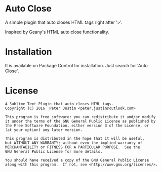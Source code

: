 # Auto Close

A simple plugin that auto closes HTML tags right after '>'.

Inspired by Geany's HTML auto close functionality.


# Installation

It is available on Package Control for installation.
Just search for 'Auto Close'.


# License

    A Sublime Text Plugin that auto closes HTML tags.
    Copyright (C) 2016  Peter Justin <peter.justin@outlook.com>

    This program is free software: you can redistribute it and/or modify
    it under the terms of the GNU General Public License as published by
    the Free Software Foundation, either version 3 of the License, or
    (at your option) any later version.

    This program is distributed in the hope that it will be useful,
    but WITHOUT ANY WARRANTY; without even the implied warranty of
    MERCHANTABILITY or FITNESS FOR A PARTICULAR PURPOSE.  See the
    GNU General Public License for more details.

    You should have received a copy of the GNU General Public License
    along with this program.  If not, see <http://www.gnu.org/licenses/>.

